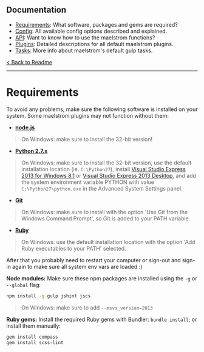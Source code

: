 ## Documentation
- [Requirements][docs-requirements]: What software, packages and gems are required?
- [Config][docs-config]: All available config options described and explained.
- [API][docs-api]: Want to know how to use the maelstrom functions?
- [Plugins][docs-plugins]: Detailed descriptions for all default maelstrom plugins.
- [Tasks][docs-tasks]: More info about maelstrom's default gulp tasks.

[< Back to Readme](../README.md)

[docs-requirements]: requirements.md
[docs-config]: config.md
[docs-api]: api.md
[docs-plugins]: plugins.md
[docs-tasks]: tasks.md

--------------------------------------------------------------------------------

# Requirements
To avoid any problems, make sure the following software is installed on your system. Some maelstrom plugins may not function without them:

- **[node.js][url-nodejs]**
> On Windows: make sure to install the 32-bit version!

- **[Python 2.7.x][url-python]**
> On Windows: make sure to install the 32-bit version, use the default installation location (ie. `C:\Python27`), install [Visual Studio Express 2013 for Windows 8.1][url-vsx2013-w81] or [Visual Studio Express 2013 Desktop][url-vsx2013-desktop], and add the system environment variable PYTHON with value `C:\Python27\python.exe` in the Advanced System Settings panel.

- **[Git][url-git]**
> On Windows: make sure to install with the option 'Use Git from the Windows Command Prompt', so Git is added to your PATH variable.

- **[Ruby][url-ruby]**
> On Windows: use the default installation location with the option 'Add Ruby executables to your PATH' selected.

After that you probably need to restart your computer or sign-out and sign-in again to make sure all system env vars are loaded :)

**Node modules:**
Make sure these npm packages are installed using the `-g` or `--global` flag:
```sh
npm install -g gulp jshint jscs
```
> On Windows: make sure to add `--msvs_version=2013`

**Ruby gems:**
Install the required Ruby gems with Bundler: `bundle install`; or install them manually:
```sh
gem install compass
gem install scss-lint
```

[url-nodejs]: https://nodejs.org/download/
[url-python]: https://www.python.org/downloads/release/python-279/
[url-vsx2012]: http://go.microsoft.com/?linkid=9816758
[url-vsx2013-w81]: https://www.microsoft.com/en-us/download/details.aspx?id=44917
[url-vsx2013-desktop]: https://www.microsoft.com/en-us/download/details.aspx?id=44914
[url-git]: http://git-scm.com/downloads
[url-ruby]: https://www.ruby-lang.org/en/documentation/installation/#rubyinstaller
